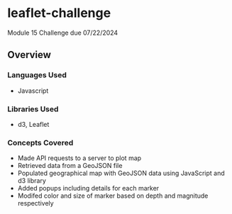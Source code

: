 # leaflet-challenge
Module 15 Challenge due 07/22/2024
## Overview
### Languages Used
- Javascript
### Libraries Used
- d3, Leaflet
### Concepts Covered
- Made API requests to a server to plot map
- Retrieved data from a GeoJSON file
- Populated geographical map with GeoJSON data using JavaScript and d3 library
- Added popups including details for each marker
- Modifed color and size of marker based on depth and magnitude respectively

